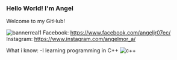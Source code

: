 ### Hello World! I'm Angel 


Welcome to my GitHub! 

![bannerreal1](https://user-images.githubusercontent.com/105449326/178089054-5195b254-8e94-4e3e-b6b2-7c69c4a59b50.png)
Facebook: https://www.facebook.com/angeljr07ec/
Instagram: https://www.instagram.com/angelmor_a/

What i know: 
  -I learning programming in C++ 
  ![c++](https://user-images.githubusercontent.com/105449326/178088967-6728c5e2-5efc-4468-b651-7b83626210c1.png)

    

<!--
**angelmora2004/angelmora2004** is a ✨ _special_ ✨ repository because its `README.md` (this file) appears on your GitHub profile.

Here are some ideas to get you started:

- 🔭 I’m currently working on ...
- 🌱 I’m currently learning ...
- 👯 I’m looking to collaborate on ...
- 🤔 I’m looking for help with ...
- 💬 Ask me about ...
- 📫 How to reach me: ...
- 😄 Pronouns: ...
- ⚡ Fun fact: ...
-->
